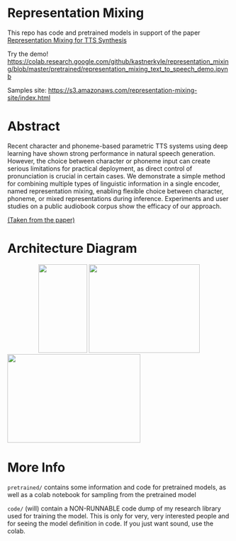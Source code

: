 # Representation Mixing

This repo has code and pretrained models in support of the paper [Representation Mixing for TTS Synthesis](https://arxiv.org/abs/1811.07240)

Try the demo! https://colab.research.google.com/github/kastnerkyle/representation_mixing/blob/master/pretrained/representation_mixing_text_to_speech_demo.ipynb

Samples site: https://s3.amazonaws.com/representation-mixing-site/index.html

# Abstract
Recent character and phoneme-based parametric TTS systems using deep learning have shown strong performance in natural speech generation. However, the choice between character or phoneme input can create serious limitations for practical deployment, as direct control of pronunciation is crucial in certain cases. We demonstrate a simple method for combining multiple types of linguistic information in a single encoder, named representation mixing, enabling flexible choice between character, phoneme, or mixed representations during inference. Experiments and user studies on a public audiobook corpus show the efficacy of our approach.

[(Taken from the paper)](https://arxiv.org/abs/1811.07240)

# Architecture Diagram
<div style="text-align:center">
<img width="110" height="200" src="https://raw.githubusercontent.com/kastnerkyle/representation_mixing/master/figures/white.png"/>
<img width="250" height="200" src="https://raw.githubusercontent.com/kastnerkyle/representation_mixing/master/figures/network_diagram_cropped.png"/>
</div>
<div><img width="300" height="200" src="https://raw.githubusercontent.com/kastnerkyle/representation_mixing/master/figures/embedding_module_cropped.png"/></div>

# More Info
`pretrained/` contains some information and code for pretrained models, as well as a colab notebook for sampling from the pretrained model

`code/` (will) contain a NON-RUNNABLE code dump of my research library used for training the model. This is only for very, very interested people and for seeing the model definition in code. If you just want sound, use the colab.

